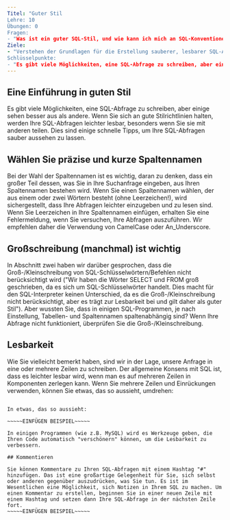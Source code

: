 ```yaml
---
Titel: "Guter Stil
Lehre: 10
Übungen: 0
Fragen:
- "Was ist ein guter SQL-Stil, und wie kann ich mich an SQL-Konventionen halten?
Ziele:
- "Verstehen der Grundlagen für die Erstellung sauberer, lesbarer SQL-Abfragen": "Was ist ein guter SQL-Stil und wie kann ich mich an SQL-Konventionen halten?
Schlüsselpunkte:
- "Es gibt viele Möglichkeiten, eine SQL-Abfrage zu schreiben, aber einige sehen besser aus als andere.
---
```


## Eine Einführung in guten Stil

Es gibt viele Möglichkeiten, eine SQL-Abfrage zu schreiben, aber einige sehen besser aus als andere. Wenn Sie sich an gute Stilrichtlinien halten, werden Ihre SQL-Abfragen leichter lesbar, besonders wenn Sie sie mit anderen teilen.
Dies sind einige schnelle Tipps, um Ihre SQL-Abfragen sauber aussehen zu lassen.

## Wählen Sie präzise und kurze Spaltennamen

Bei der Wahl der Spaltennamen ist es wichtig, daran zu denken, dass ein großer Teil dessen, was Sie in Ihre Suchanfrage eingeben, aus Ihren Spaltennamen bestehen wird. Wenn Sie einen Spaltennamen wählen, der aus einem oder zwei Wörtern besteht (ohne Leerzeichen!), wird sichergestellt, dass Ihre Abfragen leichter einzugeben und zu lesen sind. Wenn Sie Leerzeichen in Ihre Spaltennamen einfügen, erhalten Sie eine Fehlermeldung, wenn Sie versuchen, Ihre Abfragen auszuführen. Wir empfehlen daher die Verwendung von CamelCase oder An_Underscore.

## Großschreibung (manchmal) ist wichtig

In Abschnitt zwei haben wir darüber gesprochen, dass die Groß-/Kleinschreibung von SQL-Schlüsselwörtern/Befehlen nicht berücksichtigt wird ("Wir haben die Wörter SELECT und FROM groß geschrieben, da es sich um SQL-Schlüsselwörter handelt. Dies macht für den SQL-Interpreter keinen Unterschied, da es die Groß-/Kleinschreibung nicht berücksichtigt, aber es trägt zur Lesbarkeit bei und gilt daher als guter Stil"). Aber wussten Sie, dass in einigen SQL-Programmen, je nach Einstellung, Tabellen- und Spaltennamen spaltenabhängig sind? Wenn Ihre Abfrage nicht funktioniert, überprüfen Sie die Groß-/Kleinschreibung.

## Lesbarkeit

Wie Sie vielleicht bemerkt haben, sind wir in der Lage, unsere Anfrage in eine oder mehrere Zeilen zu schreiben. Der allgemeine Konsens mit SQL ist, dass es leichter lesbar wird, wenn man es auf mehreren Zeilen in Komponenten zerlegen kann. Wenn Sie mehrere Zeilen und Einrückungen verwenden, können Sie etwas, das so aussieht, umdrehen:

~~~~~EINRÜCKUNGSBEISPIEL~~~~~

In etwas, das so aussieht:

~~~~~EINFÜGEN BEISPIEL~~~~~

In einigen Programmen (wie z.B. MySQL) wird es Werkzeuge geben, die Ihren Code automatisch "verschönern" können, um die Lesbarkeit zu verbessern.

## Kommentieren

Sie können Kommentare zu Ihren SQL-Abfragen mit einem Hashtag "#" hinzufügen. Das ist eine großartige Gelegenheit für Sie, sich selbst oder anderen gegenüber auszudrücken, was Sie tun. Es ist im Wesentlichen eine Möglichkeit, sich Notizen in Ihrem SQL zu machen. Um einen Kommentar zu erstellen, beginnen Sie in einer neuen Zeile mit einem Hashtag und setzen dann Ihre SQL-Abfrage in der nächsten Zeile fort.
~~~~~EINFÜGEN BEISPIEL~~~~~
